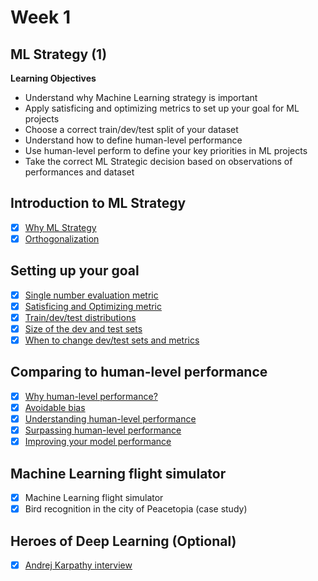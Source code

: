 # Week 1

## ML Strategy (1)

**Learning Objectives**
- Understand why Machine Learning strategy is important
- Apply satisficing and optimizing metrics to set up your goal for ML projects
- Choose a correct train/dev/test split of your dataset
- Understand how to define human-level performance
- Use human-level perform to define your key priorities in ML projects
- Take the correct ML Strategic decision based on observations of performances and dataset

## Introduction to ML Strategy
- [x] [Why ML Strategy](https://www.youtube.com/watch?v=dFX8k1kXhOw&list=PLkDaE6sCZn6E7jZ9sN_xHwSHOdjUxUW_b)
- [x] [Orthogonalization](https://www.youtube.com/watch?v=UEtvV1D6B3s&list=PLkDaE6sCZn6E7jZ9sN_xHwSHOdjUxUW_b&index=2)

## Setting up your goal
- [x] [Single number evaluation metric](https://www.youtube.com/watch?v=sofffBNhVSo&index=3&list=PLkDaE6sCZn6E7jZ9sN_xHwSHOdjUxUW_b)
- [x] [Satisficing and Optimizing metric](https://www.youtube.com/watch?v=BH9mlmdXzzI&list=PLkDaE6sCZn6E7jZ9sN_xHwSHOdjUxUW_b&index=4)
- [x] [Train/dev/test distributions](https://www.youtube.com/watch?v=M3qpIzy4MQk&index=5&list=PLkDaE6sCZn6E7jZ9sN_xHwSHOdjUxUW_b)
- [x] [Size of the dev and test sets](https://www.youtube.com/watch?v=_Fe5kKmFieg&list=PLkDaE6sCZn6E7jZ9sN_xHwSHOdjUxUW_b&index=6)
- [x] [When to change dev/test sets and metrics](https://www.youtube.com/watch?v=DFUqMbWs5d8&list=PLkDaE6sCZn6E7jZ9sN_xHwSHOdjUxUW_b&index=7)

## Comparing to human-level performance
- [x] [Why human-level performance?](https://www.youtube.com/watch?v=J3HHOwcrkK8&index=8&list=PLkDaE6sCZn6E7jZ9sN_xHwSHOdjUxUW_b)
- [x] [Avoidable bias](https://www.youtube.com/watch?v=CZf3oo0fuh0&list=PLkDaE6sCZn6E7jZ9sN_xHwSHOdjUxUW_b&index=9)
- [x] [Understanding human-level performance](https://www.youtube.com/watch?v=NUmbgp1h64E&list=PLkDaE6sCZn6E7jZ9sN_xHwSHOdjUxUW_b&index=10)
- [x] [Surpassing human-level performance](https://www.youtube.com/watch?v=dM0exrbVZ08&list=PLkDaE6sCZn6E7jZ9sN_xHwSHOdjUxUW_b&index=11)
- [x] [Improving your model performance](https://www.youtube.com/watch?v=zg26t-BH7ao&list=PLkDaE6sCZn6E7jZ9sN_xHwSHOdjUxUW_b&index=12)

## Machine Learning flight simulator
- [x] Machine Learning flight simulator
- [x] Bird recognition in the city of Peacetopia (case study)

## Heroes of Deep Learning (Optional)
- [x] [Andrej Karpathy interview](https://www.youtube.com/watch?v=xxu4IqwKw0w&index=6&list=PLkDaE6sCZn6FcbHlDzbVzf3TVgxzxK7lr)

